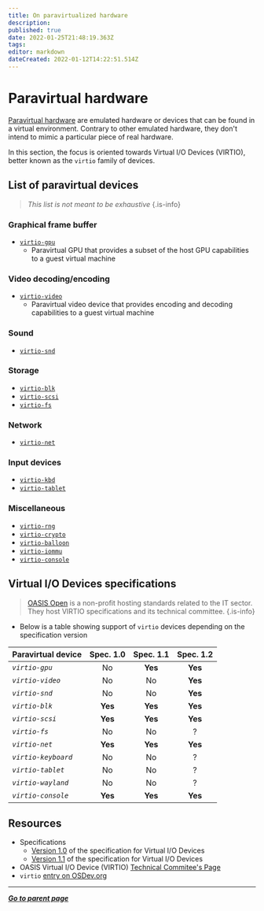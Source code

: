 ```yaml
---
title: On paravirtualized hardware
description: 
published: true
date: 2022-01-25T21:48:19.363Z
tags: 
editor: markdown
dateCreated: 2022-01-12T14:22:51.514Z
---
```


# Paravirtual hardware

[Paravirtual hardware](/virt/lexicon#paravirtualization) are emulated hardware or devices that can be found in a virtual environment. Contrary to other emulated hardware, they don't intend to mimic a particular piece of real hardware.

In this section, the focus is oriented towards Virtual I/O Devices (VIRTIO), better known as the `virtio` family of devices.

## List of paravirtual devices

> *This list is not meant to be exhaustive*
{.is-info}

### Graphical frame buffer

* [`virtio-gpu`](/virt/virtio/gpu)
	* Paravirtual GPU that provides a subset of the host GPU capabilities to a guest virtual machine

### Video decoding/encoding

* [`virtio-video`](/virt/virtio/video)
	* Paravirtual video device that provides encoding and decoding capabilities to a guest virtual machine

### Sound

* [`virtio-snd`](/virt/virtio/snd)

### Storage

* [`virtio-blk`](/virt/virtio/blk)
* [`virtio-scsi`](/virt/virtio/scsi)
* [`virtio-fs`](/virt/virtio/fs)

### Network

* [`virtio-net`](/virt/virtio/net)

### Input devices

* [`virtio-kbd`](/virt/virtio/blk)
* [`virtio-tablet`](/virt/virtio/tabket)

### Miscellaneous

* [`virtio-rng`](/virt/virtio/rng)
* [`virtio-crypto`](/virt/virtio/crypto)
* [`virtio-balloon`](/virt/virtio/balloon)
* [`virtio-iommu`](/virt/virtio/iommu)
* [`virtio-console`](/virt/virtio/console)

## Virtual I/O Devices specifications

> [OASIS Open](https://www.oasis-open.org/org/) is a non-profit hosting standards related to the IT sector. They host VIRTIO specifications and its technical committee.
{.is-info}

* Below is a table showing support of `virtio` devices depending on the specification version

| **Paravirtual device** | Spec. 1.0 | Spec. 1.1 | Spec. 1.2 |
| :- | :-: | :-: | :-: |
| *`virtio-gpu`* | No | **Yes** | **Yes** |
| *`virtio-video`* | No | No | **Yes** |
| *`virtio-snd`* | No | No | **Yes** |
| *`virtio-blk`* | **Yes** | **Yes** | **Yes** |
| *`virtio-scsi`* | **Yes** | **Yes** | **Yes** |
| *`virtio-fs`* | No | No | ? |
| *`virtio-net`* | **Yes** |  **Yes** | **Yes** |
| *`virtio-keyboard`* | No | No | ? |
| *`virtio-tablet`* | No | No | ? |
| *`virtio-wayland`* | No | No | ? |
| *`virtio-console`* | **Yes** | **Yes** | **Yes** |

## Resources

* Specifications
	* [Version 1.0](https://docs.oasis-open.org/virtio/virtio/v1.0/virtio-v1.0.html) of the specification for Virtual I/O Devices
	* [Version 1.1](https://docs.oasis-open.org/virtio/virtio/v1.1/csprd01/virtio-v1.1-csprd01.html) of the specification for Virtual I/O Devices
* OASIS Virtual I/O Device (VIRTIO) [Technical Commitee's Page](https://www.oasis-open.org/committees/tc_home.php?wg_abbrev=virtio)
* `virtio` [entry on OSDev.org](https://wiki.osdev.org/Virtio)

---

*[**Go to parent page**](https://wiki.phyllo.me/)*